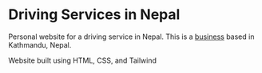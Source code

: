 # Driving Services in Nepal
Personal website for a driving service in Nepal.
This is a [business](https://www.google.com/maps/place/Scorpio+Hire+in+Kathmandu/@27.6869322,85.3458141,17z/data=!3m1!4b1!4m6!3m5!1s0x622bf221aadce29b:0x3c3be31a5462ea3e!8m2!3d27.6869322!4d85.348389!16s%2Fg%2F11sdm0d4jv) based in Kathmandu, Nepal.

Website built using HTML, CSS, and Tailwind
